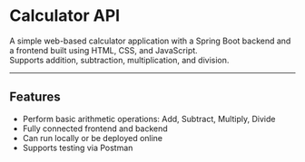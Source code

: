 # Calculator API

A simple web-based calculator application with a Spring Boot backend and a frontend built using HTML, CSS, and JavaScript.  
Supports addition, subtraction, multiplication, and division.

---

## Features

- Perform basic arithmetic operations: Add, Subtract, Multiply, Divide
- Fully connected frontend and backend
- Can run locally or be deployed online
- Supports testing via Postman
